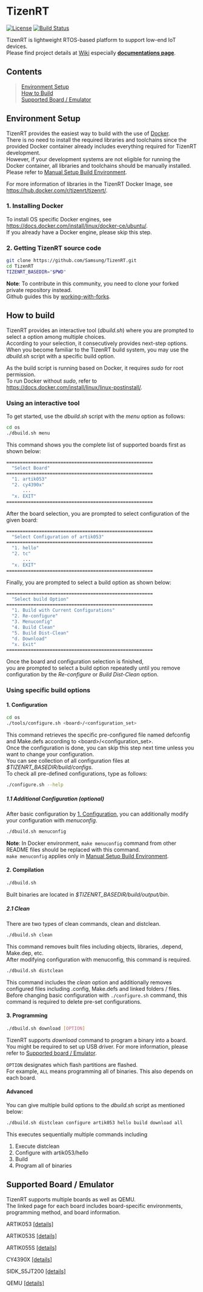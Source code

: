 # TizenRT

[![License](https://img.shields.io/badge/licence-Apache%202.0-brightgreen.svg?style=flat)](LICENSE)
[![Build Status](https://travis-ci.org/Samsung/TizenRT.svg?branch=master)](https://travis-ci.org/Samsung/TizenRT)

TizenRT is lightweight RTOS-based platform to support low-end IoT devices.  
Please find project details at [Wiki](https://github.com/Samsung/TizenRT/wiki) especially **[documentations page](https://github.com/Samsung/TizenRT/wiki/Documentations)**.

## Contents

> [Environment Setup](#environment-setup)  
> [How to Build](#how-to-build)  
> [Supported Board / Emulator](#supported-board--emulator)  

## Environment Setup

TizenRT provides the easiest way to build with the use of [Docker](https://www.docker.com/).  
There is no need to install the required libraries and toolchains since the provided Docker container already includes everything required for TizenRT development.  
However, if your development systems are not eligible for running the Docker container, all libraries and toolchains should be manually installed.  
Please refer to [Manual Setup Build Environment](docs/HowToSetEnv.md).

For more information of libraries in the TizenRT Docker Image, see https://hub.docker.com/r/tizenrt/tizenrt/.

### 1. Installing Docker

To install OS specific Docker engines, see https://docs.docker.com/install/linux/docker-ce/ubuntu/.  
If you already have a Docker engine, please skip this step.

### 2. Getting TizenRT source code

```bash
git clone https://github.com/Samsung/TizenRT.git
cd TizenRT
TIZENRT_BASEDIR="$PWD"
```
**Note**: To contribute in this community, you need to clone your forked private repository instead.  
          Github guides this by [working-with-forks](https://help.github.com/articles/working-with-forks).

## How to build

TizenRT provides an interactive tool (*dbuild.sh*) where you are prompted to select a option among multiple choices.  
According to your selection, it consecutively provides next-step options.  
When you become familiar to the TizenRT build system, you may use the *dbuild.sh* script with a specific build option.

As the build script is running based on Docker, it requires *sudo* for root permission.  
To run Docker without *sudo*, refer to https://docs.docker.com/install/linux/linux-postinstall/.

### Using an interactive tool

To get started, use the *dbuild.sh* script with the *menu* option as follows:
```bash
cd os
./dbuild.sh menu
```

This command shows you the complete list of supported boards first as shown below:
```bash
======================================================
  "Select Board"
======================================================
  "1. artik053"
  "2. cy4390x"
      ...
  "x. EXIT"
======================================================
```

After the board selection, you are prompted to select configuration of the given board:
```bash
======================================================
  "Select Configuration of artik053"
======================================================
  "1. hello"
  "2. tc"
      ...
  "x. EXIT"
======================================================
```

Finally, you are prompted to select a build option as shown below:
```bash
======================================================
  "Select build Option"
======================================================
  "1. Build with Current Configurations"
  "2. Re-configure"
  "3. Menuconfig"
  "4. Build Clean"
  "5. Build Dist-Clean"
  "d. Download"
  "x. Exit"
======================================================
```

Once the board and configuration selection is finished,  
you are prompted to select a build option repeatedly until you remove configuration by the *Re-configure* or *Build Dist-Clean* option.

### Using specific build options

#### 1. Configuration

```bash
cd os
./tools/configure.sh <board>/<configuration_set>
```

This command retrieves the specific pre-configured file named defconfig and Make.defs according to \<board\>/\<configuration_set\>.  
Once the configuration is done, you can skip this step next time unless you want to change your configuration.  
You can see collection of all configuration files at *$TIZENRT_BASEDIR/build/configs*.  
To check all pre-defined configurations, type as follows:

```bash
./configure.sh --help
```

##### 1.1 Additional Configuration (optional)

After basic configuration by [1. Configuration](#1-configuration), you can additionally modify your configuration with *menuconfig*.

```bash
./dbuild.sh menuconfig
```

**Note**: In Docker environment, ```make menuconfig``` command from other README files should be replaced with this command.  
          ```make menuconfig``` applies only in [Manual Setup Build Environment](docs/HowToSetEnv.md).

#### 2. Compilation

```bash
./dbuild.sh
```

Built binaries are located in *$TIZENRT_BASEDIR/build/output/bin*.

##### 2.1 Clean

There are two types of clean commands, clean and distclean.

```bash
./dbuild.sh clean
```

This command removes built files including objects, libraries, .depend, Make.dep, etc.  
After modifying configuration with menuconfig, this command is required.

```bash
./dbuild.sh distclean
```

This command includes the *clean* option and additionally removes configured files including .config, Make.defs and linked folders / files.  
Before changing basic configuration with ```./configure.sh``` command, this command is required to delete pre-set configurations.

#### 3. Programming

```bash
./dbuild.sh download [OPTION]
```

TizenRT supports *download* command to program a binary into a board.  
You might be required to set up USB driver. For more information, please refer to [Supported board / Emulator](#supported-board--emulator).

```OPTION``` designates which flash partitions are flashed.  
For example, ```ALL``` means programming all of binaries. This also depends on each board.

#### Advanced

You can give multiple build options to the *dbuild.sh* script as mentioned below:
```bash
./dbuild.sh distclean configure artik053 hello build download all
```
This executes sequentially multiple commands including
1. Execute distclean
2. Configure with artik053/hello
3. Build
4. Program all of binaries

## Supported Board / Emulator

TizenRT supports multiple boards as well as QEMU.  
The linked page for each board includes board-specific environments, programming method, and board information.

ARTIK053 [[details]](build/configs/artik053/README.md)

ARTIK053S [[details]](build/configs/artik053s/README.md)

ARTIK055S [[details]](build/configs/artik055s/README.md)

CY4390X [[details]](build/configs/cy4390x/README.md)

SIDK_S5JT200 [[details]](build/configs/sidk_s5jt200/README.md)

QEMU [[details]](build/configs/qemu/README.md)
